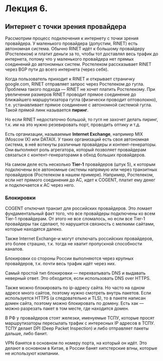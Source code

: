 # Лекция 6.

## Интернет с точки зрения провайдера

Рассмотрим процесс подключения к интернету с точки зрения провайдера.
У маленького провайдера (допустим, RINET) есть автономная система.
Обычно RINET идёт к большому провайдеру (Ростелеком) и платит деньги за то, чтобы тот доставлял весь трафик до интернета, потому что у маленького провайдера нет прямых соединений до автономных систем.
Ростелеком рассказывает RINET через BGP пути до всего интернета (через себя).

Когда пользователь приходит к RINET и открывает страничку google.com, RINET отправляет запрос через Ростелеком до гугла.
Проблема такого подхода — RINET не хочет платить Ростелекому. 
При увеличении размеров RINET проводит прямое соединение до ближайшего маршрутизатора гугла (физически проводит оптоволокно), т.е. устанавливает прямое соединение с автономной системой гугла.
Такой прямой линк называется **пиринг**.

Но если RINET недостаточно большой, то гугл не захочет делать пиринг, т.к. им на это нужно резевировать порт, проводить оптику и т.д.

Есть организации, называемые **Internet Exchange**, например MIX (Moscow IX) или DATAIX.
У таких организаций есть своя автономная система, в неё воткнуты различные провайдеры и контент-генераторы.
Они выполняют роль агрегатора, который позволяет провайдерам связаться с контент-генераторами в обход больших провайдеров.

На самом деле есть несколько **Tier-1** провайдеров (штук 5), к которым подключены все автономные системы напрямую или через транзитных провайдеров (Ростелеком в нашем примере).
Например, Ростелеком, если нет прямого соединения до АС, идет к COGENT, платит ему денег и подключается к АС через него.

### Блокировки

COGENT отключил транзит для российских провайдеров.
Это ломает фундаментальный факт того, что все провайдеры подключены ко всем Tier-1 провайдерам.
От этого не все сломалось, но если все Tier-1 провайдеры так сделают, то нарушится связность с мелкими сайтами, которые находятся далеко.

Также Internet Exchange-и могут отключать российских провайдеров, это более страшно, т.к. тогда не хватит пропускной способности каналов.

Блокировки со стороны России выполняются через крупных провайдеров, т.к. почти весь трафик идёт через них.

Самый простой тип блокировки — перехватывать DNS и выдавать неверный ответ.
Это обходится, если использовать DNS over HTTPS.

Также можно блокировать по ip-адресу сайта.
Но часто на одном адресе много сайтов, поэтому нужно смотреть внутрь пакетов.
Если используется HTTPS (а следовательно и TLS), то в пакете написан домен сайта, поэтому можно блокировать по домену.
Есть хак — можно разрезать пакет в том месте, где находится домен.

В РФ у провайдеров стоят железки, именуемые ТСПУ, которые просят маршрутизаторы пересылать трафик с интересных IP адресов в ТСПУ.
ТСПУ делает DPI (Deep Packet Inspection) и либо отправляет пакеты дальше, либо банит.

VPN банятся в основном по номеру порта, на который он идёт.
Это делают в основном в Китае, в России банят хипстерские впны, которые не используют компании.